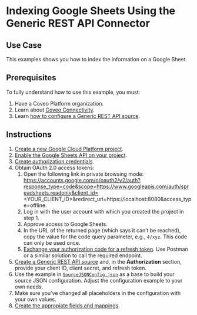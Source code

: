 # Indexing Google Sheets Using the Generic REST API Connector

## Use Case
This examples shows you how to index the information on a Google Sheet.

## Prerequisites
To fully understand how to use this example, you must:
1. Have a Coveo Platform organization.
2. Learn about [Coveo Connectivity](https://docs.coveo.com/en/1702/).
3. Learn [how to configure a Generic REST API source](https://docs.coveo.com/en/1896/).

## Instructions
1. [Create a new Google Cloud Platform project](https://console.developers.google.com/).
2. [Enable the Google Sheets API on your project](https://support.google.com/googleapi/answer/6158841?hl=en).
3. [Create authorization credentials](https://developers.google.com/sheets/api/guides/authorizing).
4. Obtain OAuth 2.0 access tokens:
    1. Open the following link in private browsing mode: https://accounts.google.com/o/oauth2/v2/auth?response_type=code&scope=https://www.googleapis.com/auth/spreadsheets.readonly&client_id=<YOUR_CLIENT_ID>&redirect_uri=https://localhost:8080&access_type=offline.
    2. Log in with the user account with which you created the project in step 1.
    3. Approve access to Google Sheets.
    4. In the URL of the returned page (which says it can’t be reached), copy the value for the code query parameter, e.g., `4/xyz`. This code can only be used once.
    5. [Exchange your authorization code for a refresh token](https://developers.google.com/identity/protocols/oauth2/web-server#httprest_3). Use Postman or a similar solution to call the required endpoint.
5. [Create a Generic REST API source](https://docs.coveo.com/en/1896/) and, in the **Authorization** section, provide your client ID, client secret, and refresh token.
6. Use the example in [`SourceJSONConfig.json`](https://github.com/coveooss/connectivity-library/blob/master/Google%20Sheets/SourceJSONConfig.json) as a base to build your source JSON configuration. Adjust the configuration example to your own needs.
7. Make sure you've changed all placeholders in the configuration with your own values.
8. [Create the appropiate fields and mappings](https://docs.coveo.com/en/1896/#completion).

